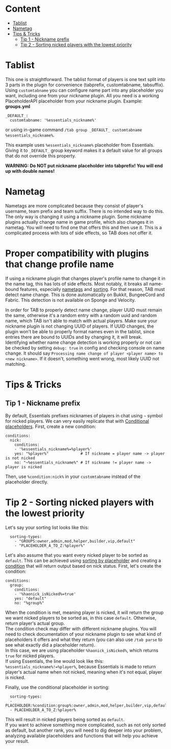 # Content
* [Tablist](#tablist)
* [Nametag](#nametag)
* [Tips & Tricks](#tips--tricks)
  * [Tip 1 - Nickname prefix](#tip-1---nickname-prefix)
  * [Tip 2 - Sorting nicked players with the lowest priority](#tip-2---sorting-nicked-players-with-the-lowest-priority)

# Tablist
This one is straightforward.
The tablist format of players is one text split into 3 parts in the plugin for convenience
(tabprefix, customtabname, tabsuffix).
Using `customtabname` you can configure name part into any placeholder you want,
including one from your nickname plugin.
All you need is a working PlaceholderAPI placeholder from your nickname plugin.
Example:  
**groups.yml**
```
_DEFAULT_:
  customtabname: '%essentials_nickname%'
```
or using in-game command `/tab group _DEFAULT_ customtabname %essentials_nickname%`.

This example uses `%essentials_nickname%` placeholder from Essentials. Giving it to `_DEFAULT_` group keyword makes it a default value for all groups that do not override this property.

**WARNING: Do NOT put nickname placeholder into tabprefix! You will end up with double names!**

# Nametag
Nametags are more complicated because they consist of player's username, team prefix and team suffix.
There is no intended way to do this.
The only way is changing it using a nickname plugin.
Some nickname plugins actually change name in game profile, which also changes it in nametag.
You will need to find one that offers this and then use it.
This is a complicated process with lots of side effects, so TAB does not offer it.

# Proper compatibility with plugins that change profile name
If using a nickname plugin that changes player's profile name to change it in the name tag,
this has lots of side effects.
Most notably, it breaks all name-bound features,
especially [nametags](https://github.com/NEZNAMY/TAB/wiki/Feature-guide:-Nametags) and [sorting](https://github.com/NEZNAMY/TAB/wiki/Feature-guide:-Sorting-players-in-tablist).
For that reason, TAB must detect name change.
This is done automatically on Bukkit, BungeeCord and Fabric.
This detection is not available on Sponge and Velocity.

In order for TAB to properly detect name change, player UUID must remain the same,
otherwise it's a random entry with a random uuid and random name, which TAB isn't able to match with actual players.
Make sure your nickname plugin is not changing UUID of players.
If UUID changes, the plugin won't be able to properly format names even in the tablist,
since entries there are bound to UUIDs and by changing it, it will break.  
Identifying whether name change detection is working properly or not can be checked
by setting `debug: true` in config and checking console on name change.
It should say `Processing name change of player <player name> to <new nickname>`.
If it doesn't, something went wrong, most likely UUID not matching.

# Tips & Tricks
## Tip 1 - Nickname prefix
By default, Essentials prefixes nicknames of players in chat using `~` symbol for nicked players. We can very easily replicate that with [Conditional placeholders](https://github.com/NEZNAMY/TAB/wiki/Feature-guide:-Conditional-placeholders). First, create a new condition:
```
conditions:
  nick:
    conditions:
    - '%essentials_nickname%=%player%'
    yes: "%player%"              # If nickname = player name -> player is not nicked
    no: "~%essentials_nickname%" # If nickname != player name -> player is nicked
```
Then, use `%condition:nick%` in your `customtabname` instead of the placeholder directly.

# Tip 2 - Sorting nicked players with the lowest priority
Let's say your sorting list looks like this:
```
  sorting-types:
    - "GROUPS:owner,admin,mod,helper,builder,vip,default"
    - "PLACEHOLDER_A_TO_Z:%player%"
```
Let's also assume that you want every nicked player to be sorted as `default`. This can be achieved using [sorting by placeholder](https://github.com/NEZNAMY/TAB/wiki/Feature-guide:-Sorting-players-in-tablist#placeholder) and creating a [condition](https://github.com/NEZNAMY/TAB/wiki/Feature-guide:-Conditional-placeholders) that will return output based on nick status. First, let's create the condition:
```
conditions:
  group:
    conditions:
    - '%haonick_isNicked%=true'
    yes: "default"
    no: "%group%"
```
When the condition is met, meaning player is nicked, it will return the group we want nicked players to be sorted as, in this case `default`. Otherwise, return player's actual group.  
The condition check may differ with different nickname plugins. You will need to check documentation of your nickname plugin to see what kind of placeholders it offers and what they return (you can also use `/tab parse` to see what exactly did a placeholder return).  
In this case, we are using placeholder `%haonick_isNicked%`, which returns `true` for nicked players.  
If using Essentials, the line would look like this: `%essentials_nickname%!=%player%`, because Essentials is made to return player's actual name when not nicked, meaning when it's not equal, player is nicked.

Finally, use the conditional placeholder in sorting:
```
  sorting-types:
  - PLACEHOLDER:%condition:group%:owner,admin,mod,helper,builder,vip,default"
  - PLACEHOLDER_A_TO_Z:%player%
```
This will result in nicked players being sorted as `default`.  
If you want to achieve something more complicated, such as not only sorted as default, but another rank, you will need to dig deeper into your problem, analyzing available placeholders and functions that will help you achieve your result.  